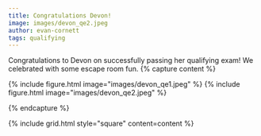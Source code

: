 ```yaml
---
title: Congratulations Devon!
image: images/devon_qe2.jpeg
author: evan-cornett
tags: qualifying 
---
```


Congratulations to Devon on successfully passing her qualifying exam! We celebrated with some escape room fun. 
{% capture content %}

{% include figure.html image="images/devon_qe1.jpeg" %}
{% include figure.html image="images/devon_qe2.jpeg" %}




{% endcapture %}

{% include grid.html style="square" content=content %}
